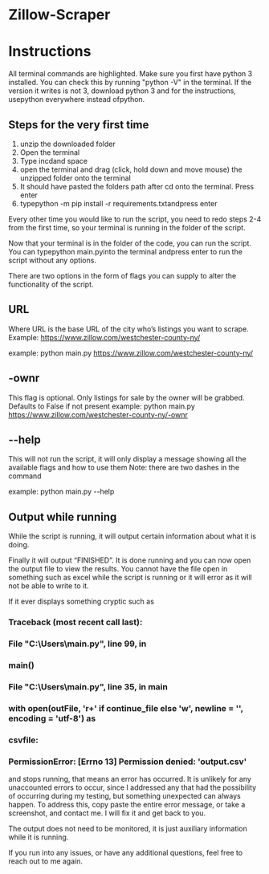 # Zillow-Scraper
# Instructions

All terminal commands are highlighted.
Make sure you first have python 3 installed.
You can check this by running "python -V" in the terminal.
If the version it writes is not 3, download python 3 and for the instructions, usepython
everywhere instead ofpython.

## Steps for the very first time

1. unzip the downloaded folder
2. Open the terminal
3. Type incdand space
4. open the terminal and drag (click, hold down and move mouse) the unzipped folder onto
    the terminal
5. It should have pasted the folders path after cd onto the terminal. Press enter
6. typepython -m pip install -r requirements.txtandpress enter

Every other time you would like to run the script, you need to redo steps 2-4 from the first time,
so your terminal is running in the folder of the script.

Now that your terminal is in the folder of the code, you can run the script.
You can typepython main.pyinto the terminal andpress enter to run the script without any
options.

There are two options in the form of flags you can supply to alter the functionality of the script.

## URL

Where URL is the base URL of the city who’s listings you want to scrape. Example:
https://www.zillow.com/westchester-county-ny/

example:
python main.py https://www.zillow.com/westchester-county-ny/


## -ownr

This flag is optional. Only listings for sale by the owner will be grabbed. Defaults to False if not
present
example:
python main.py https://www.zillow.com/westchester-county-ny/-ownr

## --help

This will not run the script, it will only display a message showing all the available flags and how
to use them
Note: there are two dashes in the command

example:
python main.py --help

## Output while running

While the script is running, it will output certain information about what it is doing.

Finally it will output “FINISHED”. It is done running and you can now open the output file to view
the results. You cannot have the file open in something such as excel while the script is running
or it will error as it will not be able to write to it.

If it ever displays something cryptic such as

### Traceback (most recent call last):

### File "C:\Users\\main.py", line 99, in <module>

### main()

### File "C:\Users\main.py", line 35, in main

### with open(outFile, 'r+' if continue_file else 'w', newline = '', encoding = 'utf-8') as

### csvfile:

### PermissionError: [Errno 13] Permission denied: 'output.csv'

and stops running, that means an error has occurred. It is unlikely for any unaccounted errors to
occur, since I addressed any that had the possibility of occurring during my testing, but
something unexpected can always happen. To address this, copy paste the entire error
message, or take a screenshot, and contact me. I will fix it and get back to you.


The output does not need to be monitored, it is just auxiliary information while it is running.

If you run into any issues, or have any additional questions, feel free to reach out to me again.


